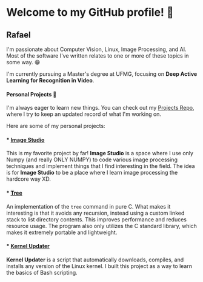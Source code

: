 # Welcome to my GitHub profile! 👋

## Rafael


I'm passionate about Computer Vision, Linux, Image Processing, and AI. Most of the software I've written relates to one or more of these topics in some way. 😁

I'm currently pursuing a Master's degree at UFMG, focusing on **Deep Active Learning for Recognition in Video**.


#### Personal Projects 🚀

I'm always eager to learn new things. You can check out my [Projects Repo](https://github.com/RafaelAmauri/Projects), where I try to keep an updated record of what I'm working on.

Here are some of my personal projects:

#### * [Image Studio](https://github.com/RafaelAmauri/Image-Studio)
    
This is my favorite project by far! **Image Studio** is a space where I use only Numpy (and really ONLY NUMPY) to code various image processing techniques and implement things that I find interesting in the field. The idea is for **Image Studio** to be a place where I learn image processing the hardcore way XD.

#### * [Tree](https://github.com/RafaelAmauri/Tree)
    
An implementation of the ```tree``` command in pure C. What makes it interesting is that it avoids any recursion, instead using a custom linked stack to list directory contents. This improves performance and reduces resource usage. The program also only utilizes the C standard library, which makes it extremely portable and lightweight.

#### * [Kernel Updater](https://github.com/RafaelAmauri/Kernel-Updater)

**Kernel Updater** is a script that automatically downloads, compiles, and installs any version of the Linux kernel. I built this project as a way to learn the basics of Bash scripting.
